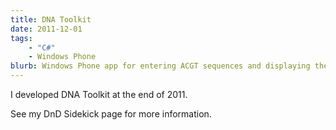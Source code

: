 ```yaml
---
title: DNA Toolkit
date: 2011-12-01
tags:
    - "C#"
    - Windows Phone
blurb: Windows Phone app for entering ACGT sequences and displaying the names of the entered sequences.
---
```

I developed DNA Toolkit at the end of 2011.

See my DnD Sidekick page for more information.
